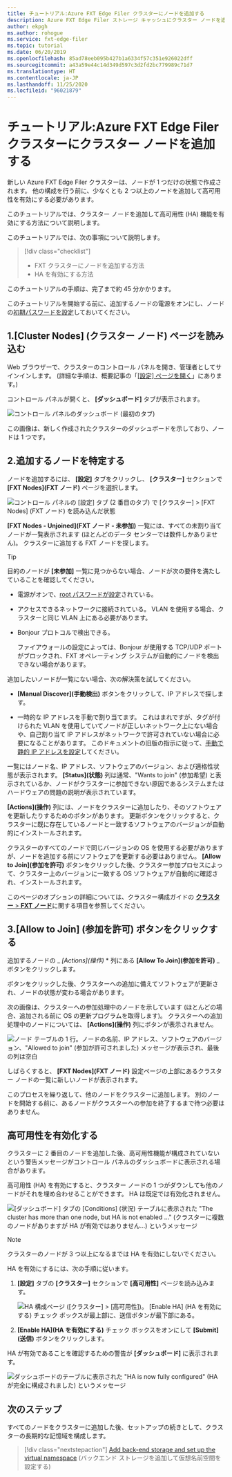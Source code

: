 ```yaml
---
title: チュートリアル:Azure FXT Edge Filer クラスターにノードを追加する
description: Azure FXT Edge Filer ストレージ キャッシュにクラスター ノードを追加し、高可用性 (HA) 機能を有効にする方法について説明します。
author: ekpgh
ms.author: rohogue
ms.service: fxt-edge-filer
ms.topic: tutorial
ms.date: 06/20/2019
ms.openlocfilehash: 85ad78eeb095b427b1a6334f57c351e926022dff
ms.sourcegitcommit: a43a59e44c14d349d597c3d2fd2bc779989c71d7
ms.translationtype: HT
ms.contentlocale: ja-JP
ms.lasthandoff: 11/25/2020
ms.locfileid: "96021879"
---
```

# <a name="tutorial-add-cluster-nodes-to-an-azure-fxt-edge-filer-cluster"></a>チュートリアル:Azure FXT Edge Filer クラスターにクラスター ノードを追加する

新しい Azure FXT Edge Filer クラスターは、ノードが 1 つだけの状態で作成されます。 他の構成を行う前に、少なくとも 2 つ以上のノードを追加して高可用性を有効にする必要があります。

このチュートリアルでは、クラスター ノードを追加して高可用性 (HA) 機能を有効にする方法について説明します。

このチュートリアルでは、次の事項について説明します。

> [!div class="checklist"]
>
> * FXT クラスターにノードを追加する方法
> * HA を有効にする方法

このチュートリアルの手順は、完了まで約 45 分かかります。

このチュートリアルを開始する前に、追加するノードの電源をオンにし、ノードの[初期パスワードを設定](fxt-node-password.md)しておいてください。

## <a name="1-load-the-cluster-nodes-page"></a>1.[Cluster Nodes] (クラスター ノード) ページを読み込む

Web ブラウザーで、クラスターのコントロール パネルを開き、管理者としてサインインします。 (詳細な手順は、概要記事の「[[設定] ページを開く](fxt-cluster-create.md#open-the-settings-pages)」にあります。)

コントロール パネルが開くと、 **[ダッシュボード]** タブが表示されます。 

![コントロール パネルのダッシュボード (最初のタブ)](media/fxt-cluster-config/dashboard-1-node.png)

この画像は、新しく作成されたクラスターのダッシュボードを示しており、ノードは 1 つです。

## <a name="2-locate-the-node-to-add"></a>2.追加するノードを特定する

ノードを追加するには、 **[設定]** タブをクリックし、 **[クラスター]** セクションで **[FXT Nodes]\(FXT ノード\)** ページを選択します。

![コントロール パネルの [設定] タブ (2 番目のタブ) で [クラスター] > [FXT Nodes] (FXT ノード) を読み込んだ状態](media/fxt-cluster-config/settings-fxt-nodes.png)

**[FXT Nodes - Unjoined]\(FXT ノード - 未参加\)** 一覧には、すべての未割り当てノードが一覧表示されます (ほとんどのデータ センターでは数件しかありません)。 クラスターに追加する FXT ノードを探します。

> [!Tip]
> 目的のノードが **[未参加]** 一覧に見つからない場合、ノードが次の要件を満たしていることを確認してください。
>
> * 電源がオンで、[root パスワードが設定](fxt-node-password.md)されている。
> * アクセスできるネットワークに接続されている。 VLAN を使用する場合、クラスターと同じ VLAN 上にある必要があります。
> * Bonjour プロトコルで検出できる。
>
>   ファイアウォールの設定によっては、Bonjour が使用する TCP/UDP ポートがブロックされ、FXT オペレーティング システムが自動的にノードを検出できない場合があります。
>
> 追加したいノードが一覧にない場合、次の解決策を試してください。
>
> * **[Manual Discover]\(手動検出\)** ボタンをクリックして、IP アドレスで探します。
>
> * 一時的な IP アドレスを手動で割り当てます。 これはまれですが、タグが付けられた VLAN を使用していてノードが正しいネットワーク上にない場合や、自己割り当て IP アドレスがネットワークで許可されていない場合に必要になることがあります。 このドキュメントの旧版の指示に従って、[手動で静的 IP アドレスを設定](https://azure.github.io/Avere/legacy/create_cluster/4_8/html/static_ip.html)してください。

一覧にはノード名、IP アドレス、ソフトウェアのバージョン、および適格性状態が表示されます。 **[Status]\(状態\)** 列は通常、"Wants to join" (参加希望) と表示されているか、ノードがクラスターに参加できない原因であるシステムまたはハードウェアの問題の説明が表示されています。

**[Actions]\(操作\)** 列には、ノードをクラスターに追加したり、そのソフトウェアを更新したりするためのボタンがあります。 更新ボタンをクリックすると、クラスターに既に存在しているノードと一致するソフトウェアのバージョンが自動的にインストールされます。

クラスターのすべてのノードで同じバージョンの OS を使用する必要がありますが、ノードを追加する前にソフトウェアを更新する必要はありません。 **[Allow to Join]\(参加を許可\)** ボタンをクリックした後、クラスター参加プロセスによって、クラスター上のバージョンに一致する OS ソフトウェアが自動的に確認され、インストールされます。

このページのオプションの詳細については、クラスター構成ガイドの [**クラスター** > **FXT ノード**](https://azure.github.io/Avere/legacy/ops_guide/4_7/html/gui_fxt_nodes.html)に関する項目を参照してください。

## <a name="3-click-the-allow-to-join-button"></a>3.[Allow to Join] (参加を許可) ボタンをクリックする

追加するノードの _ *[Actions]\(操作\)* * 列にある **[Allow To Join]\(参加を許可\)** _ ボタンをクリックします。

ボタンをクリックした後、クラスターへの追加に備えてソフトウェアが更新され、ノードの状態が変わる場合があります。

次の画像は、クラスターへの参加処理中のノードを示しています (ほとんどの場合、追加される前に OS の更新プログラムを取得します)。 クラスターへの追加処理中のノードについては、 **[Actions]\(操作\)** 列にボタンが表示されません。

![ノード テーブルの 1 行。ノードの名前、IP アドレス、ソフトウェアのバージョン、"Allowed to join" (参加が許可されました) メッセージが表示され、最後の列は空白](media/fxt-cluster-config/node-join-in-process.png)

しばらくすると、 **[FXT Nodes]\(FXT ノード\)** 設定ページの上部にあるクラスター ノードの一覧に新しいノードが表示されます。

このプロセスを繰り返して、他のノードをクラスターに追加します。 別のノードを開始する前に、あるノードがクラスターへの参加を終了するまで待つ必要はありません。

## <a name="enable-high-availability"></a>高可用性を有効化する

クラスターに 2 番目のノードを追加した後、高可用性機能が構成されていないという警告メッセージがコントロール パネルのダッシュボードに表示される場合があります。

高可用性 (HA) を有効にすると、クラスター ノードの 1 つがダウンしても他のノードがそれを埋め合わせることができます。 HA は既定では有効化されません。

![[ダッシュボード] タブの [Conditions] (状況) テーブルに表示された "The cluster has more than one node, but HA is not enabled ..." (クラスターに複数のノードがありますが HA が有効ではありません...) というメッセージ](media/fxt-cluster-config/no-ha-2-nodes.png)

> [!Note]
> クラスターのノードが 3 つ以上になるまでは HA を有効にしないでください。

HA を有効にするには、次の手順に従います。

1. **[設定]** タブの **[クラスター]** セクションで **[高可用性]** ページを読み込みます。

   ![HA 構成ページ ([クラスター] > [高可用性])。 [Enable HA] (HA を有効にする) チェック ボックスが最上部に、送信ボタンが最下部にある。](media/fxt-cluster-config/enable-ha.png)

2. **[Enable HA]\(HA を有効にする\)** チェック ボックスをオンにして **[Submit]\(送信\)** ボタンをクリックします。

HA が有効であることを確認するための警告が **[ダッシュボード]** に表示されます。

![ダッシュボードのテーブルに表示された "HA is now fully configured" (HA が完全に構成されました) というメッセージ](media/fxt-cluster-config/ha-configured-alert.png)

## <a name="next-steps"></a>次のステップ

すべてのノードをクラスターに追加した後、セットアップの続きとして、クラスターの長期的な記憶域を構成します。

> [!div class="nextstepaction"]
> [Add back-end storage and set up the virtual namespace](fxt-add-storage.md) (バックエンド ストレージを追加して仮想名前空間を設定する)